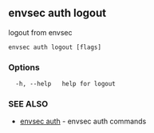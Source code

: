 ## envsec auth logout

logout from envsec

```
envsec auth logout [flags]
```

### Options

```
  -h, --help   help for logout
```

### SEE ALSO

* [envsec auth](envsec_auth.md)	 - envsec auth commands

